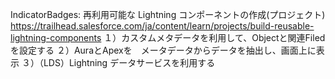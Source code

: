 IndicatorBadges:  再利用可能な Lightning コンポーネントの作成(プロジェクト)
  https://trailhead.salesforce.com/ja/content/learn/projects/build-reusable-lightning-components
  １）カスタムメタデータを利用して、Objectと関連Filedを設定する
  ２）AuraとApexを　メータデータからデータを抽出し、画面上に表示
  ３）（LDS）Lightning データサービスを利用する
